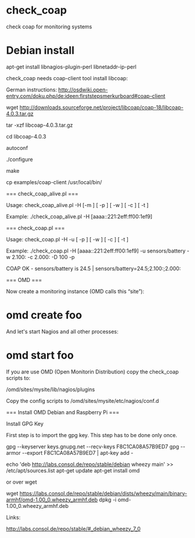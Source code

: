 check_coap
==========

check coap  for monitoring systems

# Debian install
apt-get install libnagios-plugin-perl libnetaddr-ip-perl

check_coap needs coap-client tool
install libcoap:

German instructions: http://osdwiki.open-entry.com/doku.php/de:ideen:firststepsmerkurboard#coap-client

wget http://downloads.sourceforge.net/project/libcoap/coap-18/libcoap-4.0.3.tar.gz

tar -xzf libcoap-4.0.3.tar.gz

cd libcoap-4.0.3

autoconf

./configure

make

cp examples/coap-client /usr/local/bin/

=== check_coap_alive.pl ===

Usage: check_coap_alive.pl -H <host> [-m <match>] [ -p ]
  [ -w <warning> ] [ -c <critical> ] [ -t <timeout> ]

Example:
./check_coap_alive.pl -H [aaaa::221:2eff:ff00:1ef9]


=== check_coap.pl ===

Usage: check_coap.pl -H <host> -u <coap uri> [ -p ]
  [ -w <warning> ] [ -c <critical> ] [ -t <timeout> ]

Example:
./check_coap.pl -H [aaaa::221:2eff:ff00:1ef9] -u sensors/battery -w 2.100: -c 2.000: -D 100 -p

COAP OK - sensors/battery is 24.5 | sensors/battery=24.5;2.100:;2.000:

=== OMD ===

Now create a monitoring instance (OMD calls this “site”):

# omd create foo

And let's start Nagios and all other processes:

# omd start foo

If you are use OMD (Open Monitorin Distribution) copy the check_coap scripts to:


/omd/sites/mysite/lib/nagios/plugins

Copy the config scripts to
/omd/sites/mysite/etc/nagios/conf.d


=== Install OMD Debian and Raspberry Pi ===

Install GPG Key

First step is to import the gpg key. This step has to be done only once.

  gpg --keyserver keys.gnupg.net --recv-keys F8C1CA08A57B9ED7
  gpg --armor --export F8C1CA08A57B9ED7 | apt-key add -

  echo 'deb http://labs.consol.de/repo/stable/debian wheezy main' >> /etc/apt/sources.list
  apt-get update
  apt-get install omd

or over wget

 wget https://labs.consol.de/repo/stable/debian/dists/wheezy/main/binary-armhf/omd-1.00_0.wheezy_armhf.deb
 dpkg -i omd-1.00_0.wheezy_armhf.deb


Links:

http://labs.consol.de/repo/stable/#_debian_wheezy_7_0
